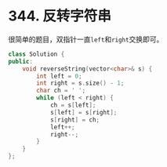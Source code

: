 # 344. 反转字符串

很简单的题目，双指针一直`left`和`right`交换即可。

```c++
class Solution {
public:
    void reverseString(vector<char>& s) {
        int left = 0;
        int right = s.size() - 1;
        char ch = ' ';
        while (left < right) {
            ch = s[left];
            s[left] = s[right];
            s[right] = ch;
            left++;
            right--;
        }
    }
};
```